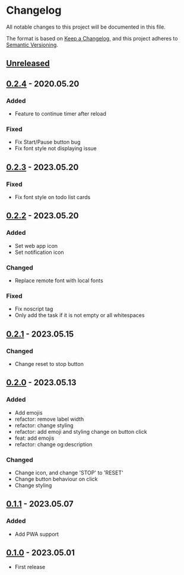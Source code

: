 # Changelog

All notable changes to this project will be documented in this file.

The format is based on [Keep a Changelog](https://keepachangelog.com/en/1.1.0/),
and this project adheres to [Semantic Versioning](https://semver.org/spec/v2.0.0.html).

## [Unreleased]

## [0.2.4] - 2020.05.20

### Added

-   Feature to continue timer after reload

### Fixed

-   Fix Start/Pause button bug
-   Fix font style not displaying issue

## [0.2.3] - 2023.05.20

### Fixed

-   Fix font style on todo list cards

## [0.2.2] - 2023.05.20

### Added

-   Set web app icon
-   Set notification icon

### Changed

-   Replace remote font with local fonts

### Fixed

-   Fix noscript tag
-   Only add the task if it is not empty or all whitespaces

## [0.2.1] - 2023.05.15

### Changed

-   Change reset to stop button

## [0.2.0] - 2023.05.13

### Added

-   Add emojis
-   refactor: remove label width
-   refactor: change styling
-   refactor: add emoji and styling change on button click
-   feat: add emojis
-   refactor: change og:description

### Changed

-   Change icon, and change 'STOP' to 'RESET'
-   Change button behaviour on click
-   Change styling

## [0.1.1] - 2023.05.07

### Added

-   Add PWA support

## [0.1.0] - 2023.05.01

-   First release

[Unreleased]: https://github.com/egargo/pomoduro/compare/0.2.3...HEAD
[0.2.4]: https://github.com/egargo/pomoduro/compare/0.2.3...0.2.4
[0.2.3]: https://github.com/egargo/pomoduro/compare/0.2.2...0.2.3
[0.2.2]: https://github.com/egargo/pomoduro/compare/0.2.1...0.2.2
[0.2.1]: https://github.com/egargo/pomoduro/compare/0.2.0...0.2.1
[0.2.0]: https://github.com/egargo/pomoduro/compare/0.1.1...0.2.0
[0.1.1]: https://github.com/egargo/pomoduro/compare/0.1.0...0.1.1
[0.1.0]: https://github.com/egargo/pomoduro/releases/tag/0.1.0
